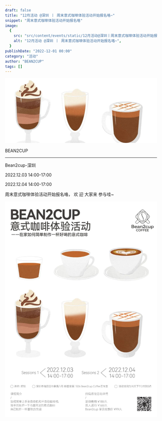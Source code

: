 ```yaml
---
draft: false
title: "12月活动 @深圳 丨 周末意式咖啡体验活动开始报名咯~"
snippet: "周末意式咖啡体验活动开始报名咯"
image:
  {
    src: "src/content/events/static/12月活动@深圳丨周末意式咖啡体验活动开始报名咯~_01.jpeg",
    alt: "12月活动 @深圳 丨 周末意式咖啡体验活动开始报名咯~",
  }
publishDate: "2022-12-01 00:00"
category: "活动"
author: "BEAN2CUP"
tags: []
---
```


![cover_image](./static/12月活动@深圳丨周末意式咖啡体验活动开始报名咯~_01.jpeg)

<!-- # 12 月活动 @深圳 丨 周末意式咖啡体验活动开始报名咯~ -->

BEAN2CUP

---

Bean2cup-深圳

2022.12.03 14:00-17:00

2022.12.04 14:00-17:00

周末意式咖啡体验活动开始报名咯， 欢 迎 大家来 参与哇~

![](./static/12月活动@深圳丨周末意式咖啡体验活动开始报名咯~_02.jpeg)
